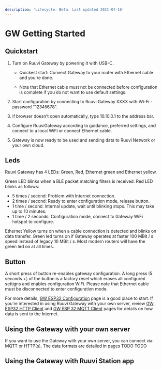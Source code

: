 ```yaml
---
description: 'Lifecycle: Beta. Last updated 2021-04-16'
---
```


# GW Getting Started

## Quickstart

1. Turn on Ruuvi Gateway by powering it with USB-C.

   - Quickest start: Connect Gateway to your router with Ethernet cable and you're done.

   - Note that Ethernet cable must not be connected before configuration is complete if you do not want to use default settings.

2. Start configuration by connecting to Ruuvi Gateway XXXX with Wi-Fi - password "12345678".
3. If browser doesn't open automatically, type 10.10.0.1 to the address bar.
4. Configure RuuviGateway according to guidance, preferred settings, and connect to a local WiFi or connect Ethernet cable.
5. Gateway is now ready to be used and sending data to Ruuvi Network or your own cloud.

## Leds

Ruuvi Gateway has 4 LEDs: Green, Red, Ethernet green and Ethernet yellow. 

Green LED blinks when a BLE packet matching filters is received.  Red LED blinks as follows:

* 5 times / second: Problem with Internet connection.
* 2 times / second: Ready to enter configuration mode, release button.
* 1 time / second: Internal update, wait until blinking stops. This may take up to 10 minutes.
* 1 time / 2 seconds: Configuration mode, connect to Gateway WiFi hotspot to configure.

Ethernet Yellow turns on when a cable connection is detected and blinks on data transfer. Green led turns on if Gateway operates at faster 100 MBit / s speed instead of legacy 10 MBit / s. Most modern routers will have the green led on at all times. 

## Button

A short press of button re-enables gateway configuration. A long press \(5 seconds +\) of the button is a factory reset which erases all configured settigns and enables configuration WiFi. Please note that Ethernet cable must be disconnected to enter configuration mode.

For more details, [GW ESP32 Configuration](../gw-esp32-firmware/gw-esp32-configuration.md) page is a good place to start. If you're interested in using Ruuvi Gateway with your own server, review [GW ESP32 HTTP Client](../gw-esp32-firmware/gw-esp32-http-client.md) and [GW ESP 32 MQTT Client](../gw-esp32-firmware/gw-esp32-mqtt-client.md) pages for details on how data is sent to the Internet. 

## Using the Gateway with your own server

If you want to use the Gateway with your own server, you can connect via MQTT or HTTP\(s\). The data formats are detailed in pages TODO TODO

## Using the Gateway with Ruuvi Station app



